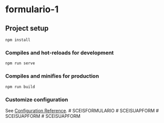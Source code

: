 # formulario-1

## Project setup
```
npm install
```

### Compiles and hot-reloads for development
```
npm run serve
```

### Compiles and minifies for production
```
npm run build
```

### Customize configuration
See [Configuration Reference](https://cli.vuejs.org/config/).
#   S C E I S F O R M U L A R I O  
 #   S C E I S U A P F O R M  
 #   S C E I S U A P F O R M  
 #   S C E I S U A P F O R M  
 